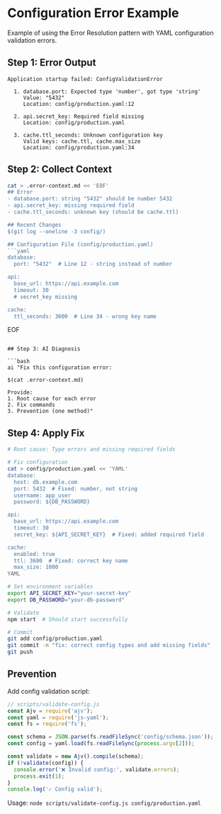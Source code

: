 # Configuration Error Example

Example of using the Error Resolution pattern with YAML configuration validation errors.

## Step 1: Error Output

```
Application startup failed: ConfigValidationError

  1. database.port: Expected type 'number', got type 'string'
     Value: "5432"
     Location: config/production.yaml:12

  2. api.secret_key: Required field missing
     Location: config/production.yaml

  3. cache.ttl_seconds: Unknown configuration key
     Valid keys: cache.ttl, cache.max_size
     Location: config/production.yaml:34
```

## Step 2: Collect Context

```bash
cat > .error-context.md << 'EOF'
## Error
- database.port: string "5432" should be number 5432
- api.secret_key: missing required field
- cache.ttl_seconds: unknown key (should be cache.ttl)

## Recent Changes
$(git log --oneline -3 config/)

## Configuration File (config/production.yaml)
```yaml
database:
  port: "5432"  # Line 12 - string instead of number

api:
  base_url: https://api.example.com
  timeout: 30
  # secret_key missing

cache:
  ttl_seconds: 3600  # Line 34 - wrong key name
```
EOF
```

## Step 3: AI Diagnosis

```bash
ai "Fix this configuration error:

$(cat .error-context.md)

Provide:
1. Root cause for each error
2. Fix commands
3. Prevention (one method)"
```

## Step 4: Apply Fix

```bash
# Root cause: Type errors and missing required fields

# Fix configuration
cat > config/production.yaml << 'YAML'
database:
  host: db.example.com
  port: 5432  # Fixed: number, not string
  username: app_user
  password: ${DB_PASSWORD}

api:
  base_url: https://api.example.com
  timeout: 30
  secret_key: ${API_SECRET_KEY}  # Fixed: added required field

cache:
  enabled: true
  ttl: 3600  # Fixed: correct key name
  max_size: 1000
YAML

# Set environment variables
export API_SECRET_KEY="your-secret-key"
export DB_PASSWORD="your-db-password"

# Validate
npm start  # Should start successfully

# Commit
git add config/production.yaml
git commit -m "fix: correct config types and add missing fields"
git push
```

## Prevention

Add config validation script:

```javascript
// scripts/validate-config.js
const Ajv = require('ajv');
const yaml = require('js-yaml');
const fs = require('fs');

const schema = JSON.parse(fs.readFileSync('config/schema.json'));
const config = yaml.load(fs.readFileSync(process.argv[2]));

const validate = new Ajv().compile(schema);
if (!validate(config)) {
  console.error('❌ Invalid config:', validate.errors);
  process.exit(1);
}
console.log('✓ Config valid');
```

Usage: `node scripts/validate-config.js config/production.yaml`
